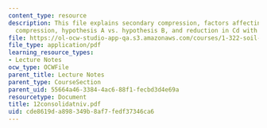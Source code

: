 ```yaml
---
content_type: resource
description: This file explains secondary compression, factors affecting rate of secondary
  compression, hypothesis A vs. hypothesis B, and reduction in Cd with surcharge.
file: https://ol-ocw-studio-app-qa.s3.amazonaws.com/courses/1-322-soil-behavior-spring-2005/cde8619da898349b8af7fedf37346ca6_12consolidatniv.pdf
file_type: application/pdf
learning_resource_types:
- Lecture Notes
ocw_type: OCWFile
parent_title: Lecture Notes
parent_type: CourseSection
parent_uid: 55664a46-3384-4ac6-88f1-fecbd3d4e69a
resourcetype: Document
title: 12consolidatniv.pdf
uid: cde8619d-a898-349b-8af7-fedf37346ca6
---
```

